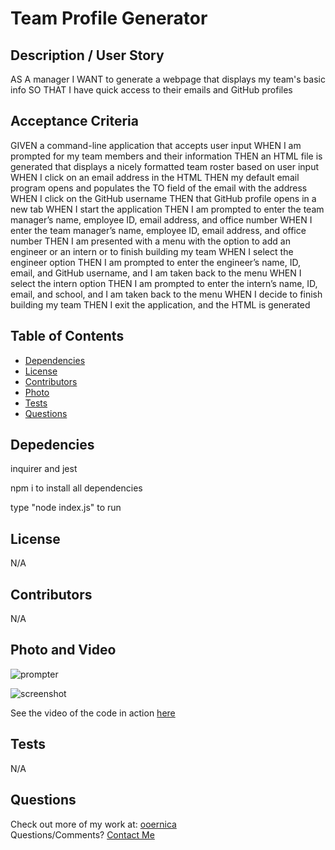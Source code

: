 # Team Profile Generator
    
## Description / User Story
AS A manager
I WANT to generate a webpage that displays my team's basic info
SO THAT I have quick access to their emails and GitHub profiles

## Acceptance Criteria
GIVEN a command-line application that accepts user input
WHEN I am prompted for my team members and their information
THEN an HTML file is generated that displays a nicely formatted team roster based on user input
WHEN I click on an email address in the HTML
THEN my default email program opens and populates the TO field of the email with the address
WHEN I click on the GitHub username
THEN that GitHub profile opens in a new tab
WHEN I start the application
THEN I am prompted to enter the team manager’s name, employee ID, email address, and office number
WHEN I enter the team manager’s name, employee ID, email address, and office number
THEN I am presented with a menu with the option to add an engineer or an intern or to finish building my team
WHEN I select the engineer option
THEN I am prompted to enter the engineer’s name, ID, email, and GitHub username, and I am taken back to the menu
WHEN I select the intern option
THEN I am prompted to enter the intern’s name, ID, email, and school, and I am taken back to the menu
WHEN I decide to finish building my team
THEN I exit the application, and the HTML is generated

    
## Table of Contents
- [Dependencies](#Dependencies)
- [License](#License)
- [Contributors](#Contributors)
- [Photo](#Photo)
- [Tests](#Tests)
- [Questions](#Questions)
    
## Depedencies
inquirer and jest

npm i to install all dependencies

type "node index.js" to run
          
## License
N/A
          
## Contributors
N/A

## Photo and Video

![prompter](https://user-images.githubusercontent.com/91104984/165653360-05e6d8e2-27ec-4164-a0fd-bd88b666a7c0.png)

![screenshot](https://user-images.githubusercontent.com/91104984/165651754-3a38204f-ebf8-47f5-9596-4a7d7baaae1f.png)

See the video of the code in action [here](https://drive.google.com/file/d/1gcgS8WDIp535CRxfAIzFgrunsuk0bJh9/view)

    
## Tests
N/A
    
## Questions
Check out more of my work at: [ooernica](https://www.github.com/ooernica)  
Questions/Comments? [Contact Me](mailto:e.lukac@outlook.com)
